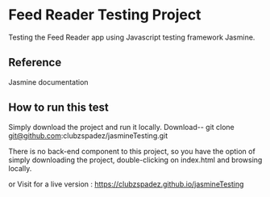 
# Feed Reader Testing Project

Testing the Feed Reader app using Javascript testing framework Jasmine.

## Reference
Jasmine documentation

## How to run this test

Simply download the project and run it locally.
Download-- git clone git@github.com:clubzspadez/jasmineTesting.git

There is no back-end component to this project, so you have the option of simply downloading the project, double-clicking on index.html and browsing locally.

or Visit for a live version : https://clubzspadez.github.io/jasmineTesting

